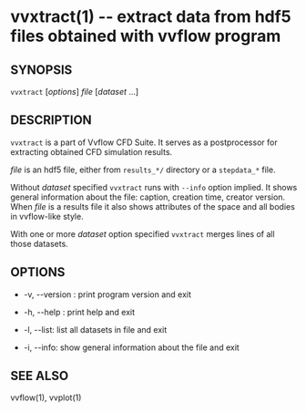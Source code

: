 vvxtract(1) -- extract data from hdf5 files obtained with vvflow program
====

## SYNOPSIS

`vvxtract` [_options_] _file_ [_dataset_ ...]

## DESCRIPTION

`vvxtract` is a part of Vvflow CFD Suite. It serves as a postprocessor
for extracting obtained CFD simulation results.

_file_ is an hdf5 file, either from `results_*/` directory or a
`stepdata_*` file.

Without _dataset_ specified `vvxtract` runs with `--info` option
implied. It shows general information about the file: caption, creation
time, creator version. When _file_ is a results file it also shows
attributes of the space and all bodies in vvflow-like style.

With one or more _dataset_ option specified `vvxtract` merges lines of all
those datasets.

## OPTIONS

  * -v, --version :
    print program version and exit

  * -h, --help :
    print help and exit

  * -l, --list:
    list all datasets in file and exit

  * -i, --info:
    show general information about the file and exit

## SEE ALSO
  vvflow(1), vvplot(1)
